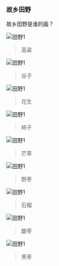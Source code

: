 ### 故乡田野

故乡田野是谁的画？


![田野1](https://7661-vampire-2d0c42-1302906344.tcb.qcloud.la/markdown/images/book/hometown/tianye1.jpg)

> 高粱

![田野1](https://7661-vampire-2d0c42-1302906344.tcb.qcloud.la/markdown/images/book/hometown/2441601898196_.pic_hd.jpg)

> 谷子

![田野1](https://7661-vampire-2d0c42-1302906344.tcb.qcloud.la/markdown/images/book/hometown/2401601898184_.pic_hd.jpg)

> 花生



![田野1](https://7661-vampire-2d0c42-1302906344.tcb.qcloud.la/markdown/images/book/hometown/2431601898191_.pic_hd.jpg)

> 柿子

![田野1](https://7661-vampire-2d0c42-1302906344.tcb.qcloud.la/markdown/images/book/hometown/2421601898186_.pic_hd.jpg)

> 芒草


![田野1](https://7661-vampire-2d0c42-1302906344.tcb.qcloud.la/markdown/images/book/hometown/2381601898181_.pic_hd.jpg)

> 野枣



![田野1](https://7661-vampire-2d0c42-1302906344.tcb.qcloud.la/markdown/images/book/hometown/2461601898201_.pic_hd.jpg)

> 石榴



![田野1](https://7661-vampire-2d0c42-1302906344.tcb.qcloud.la/markdown/images/book/hometown/2451601898197_.pic_hd.jpg)

> 酸枣

![田野1](https://7661-vampire-2d0c42-1302906344.tcb.qcloud.la/markdown/images/book/hometown/2381601898181_.pic_hd.jpg)

> 黑枣


